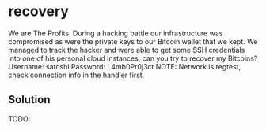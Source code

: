 # recovery

We are The Profits. During a hacking battle our infrastructure was compromised as were the private keys to our Bitcoin wallet that we kept.
We managed to track the hacker and were able to get some SSH credentials into one of his personal cloud instances, can you try to recover my Bitcoins?
Username: satoshi
Password: L4mb0Pr0j3ct
NOTE: Network is regtest, check connection info in the handler first.

## Solution

TODO:
